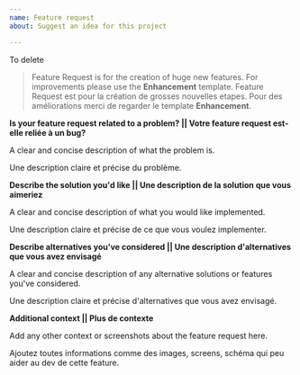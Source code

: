 ```yaml
---
name: Feature request
about: Suggest an idea for this project

---
```


To delete

> Feature Request is for the creation of huge new features. For improvements please use the **Enhancement** template.
> Feature Request est pour la création de grosses nouvelles etapes. Pour des améliorations merci de regarder le template **Enhancement**.

**Is your feature request related to a problem? || Votre feature request est-elle reliée à un bug?**

A clear and concise description of what the problem is.

Une description claire et précise du problème.

**Describe the solution you'd like || Une description de la solution que vous aimeriez**

A clear and concise description of what you would like implemented.

Une description claire et précise de ce que vous voulez implementer.

**Describe alternatives you've considered || Une description d'alternatives que vous avez envisagé**

A clear and concise description of any alternative solutions or features you've considered.

Une description claire et précise d'alternatives que vous avez envisagé.

**Additional context || Plus de contexte**

Add any other context or screenshots about the feature request here.

Ajoutez toutes informations comme des images, screens, schéma qui peu aider au dev de cette feature.
